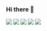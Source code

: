 ### Hi there 👋
![](https://github-profile-summary-cards.vercel.app/api/cards/profile-details?username=ClearXs&theme=2077)
![](https://github-profile-summary-cards.vercel.app/api/cards/repos-per-language?username=ClearXs&theme=2077)
![](https://github-profile-summary-cards.vercel.app/api/cards/most-commit-language?username=ClearXs&theme=2077)
![](https://github-profile-summary-cards.vercel.app/api/cards/stats?username=ClearXs&theme=2077)
![](https://github-profile-summary-cards.vercel.app/api/cards/productive-time?username=ClearXs&theme=2077)
<!--
**ClearXs/ClearXs** is a ✨ _special_ ✨ repository because its `README.md` (this file) appears on your GitHub profile.

Here are some ideas to get you started:

- 🔭 I’m currently working on ...
- 🌱 I’m currently learning ...
- 👯 I’m looking to collaborate on ...
- 🤔 I’m looking for help with ...
- 💬 Ask me about ...
- 📫 How to reach me: ...
- 😄 Pronouns: ...
- ⚡ Fun fact: ...
-->
